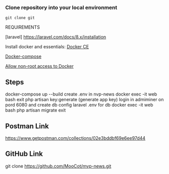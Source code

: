 ### Clone repository into your local environment

~~~
git clone git
~~~

REQUIREMENTS

[laravel] https://laravel.com/docs/8.x/installation

Install docker and essentials:
[Docker CE](https://docs.docker.com/engine/installation/linux/docker-ce/ubuntu/)

[Docker-compose](https://docs.docker.com/compose/install/#install-compose)

[Allow non-root access to Docker](https://docs.docker.com/engine/installation/linux/linux-postinstall/#manage-docker-as-a-non-root-user)

Steps
-------------------------------------

docker-compose up --build
create .env in nvp-news
docker exec -it web bash
exit
php artisan key:generate (generate app key)
login in admiminer on pord 6080 and create db
config laravel .env for db
docker exec -it web bash
php artisan migrate
exit

Postman Link
-------------------------------------
https://www.getpostman.com/collections/02e3bddbf69e6ee97d44

GitHub Link
-------------------------------------
git clone https://github.com/MooCot/mvp-news.git
